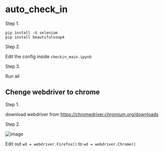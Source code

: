 # auto_check_in



Step 1.

```
pip install -U selenium
pip install beautifulsoup4
```



Step 2.

Edit the config inside ```checkin_main.ipynb```


Step 3.

Run all




## Chenge webdriver to chrome

Step 1.

download webdriver from
https://chromedriver.chromium.org/downloads


Step 2. 

![image](https://user-images.githubusercontent.com/12037721/122710258-81393400-d292-11eb-9cf6-3de60d5964d6.png)

Edit out ```wd = webdriver.Firefox()``` to ```wd = webdriver.Chrome()```



